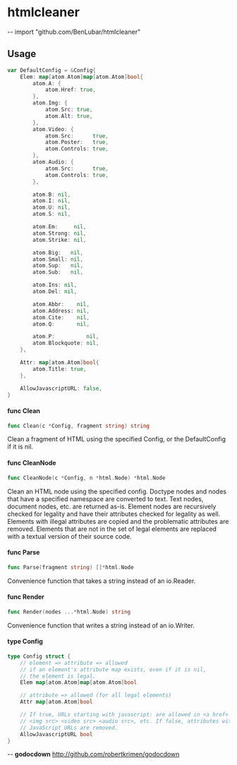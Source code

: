 # htmlcleaner
--
    import "github.com/BenLubar/htmlcleaner"


## Usage

```go
var DefaultConfig = &Config{
	Elem: map[atom.Atom]map[atom.Atom]bool{
		atom.A: {
			atom.Href: true,
		},
		atom.Img: {
			atom.Src: true,
			atom.Alt: true,
		},
		atom.Video: {
			atom.Src:      true,
			atom.Poster:   true,
			atom.Controls: true,
		},
		atom.Audio: {
			atom.Src:      true,
			atom.Controls: true,
		},

		atom.B: nil,
		atom.I: nil,
		atom.U: nil,
		atom.S: nil,

		atom.Em:     nil,
		atom.Strong: nil,
		atom.Strike: nil,

		atom.Big:   nil,
		atom.Small: nil,
		atom.Sup:   nil,
		atom.Sub:   nil,

		atom.Ins: nil,
		atom.Del: nil,

		atom.Abbr:    nil,
		atom.Address: nil,
		atom.Cite:    nil,
		atom.Q:       nil,

		atom.P:          nil,
		atom.Blockquote: nil,
	},

	Attr: map[atom.Atom]bool{
		atom.Title: true,
	},

	AllowJavascriptURL: false,
}
```

#### func  Clean

```go
func Clean(c *Config, fragment string) string
```
Clean a fragment of HTML using the specified Config, or the DefaultConfig if it
is nil.

#### func  CleanNode

```go
func CleanNode(c *Config, n *html.Node) *html.Node
```
Clean an HTML node using the specified config. Doctype nodes and nodes that have
a specified namespace are converted to text. Text nodes, document nodes, etc.
are returned as-is. Element nodes are recursively checked for legality and have
their attributes checked for legality as well. Elements with illegal attributes
are copied and the problematic attributes are removed. Elements that are not in
the set of legal elements are replaced with a textual version of their source
code.

#### func  Parse

```go
func Parse(fragment string) []*html.Node
```
Convenience function that takes a string instead of an io.Reader.

#### func  Render

```go
func Render(nodes ...*html.Node) string
```
Convenience function that writes a string instead of an io.Writer.

#### type Config

```go
type Config struct {
	// element => attribute => allowed
	// if an element's attribute map exists, even if it is nil,
	// the element is legal.
	Elem map[atom.Atom]map[atom.Atom]bool

	// attribute => allowed (for all legal elements)
	Attr map[atom.Atom]bool

	// If true, URLs starting with javascript: are allowed in <a href>
	// <img src> <video src> <audio src>, etc. If false, attributes with
	// JavaScript URLs are removed.
	AllowJavascriptURL bool
}
```

--
**godocdown** http://github.com/robertkrimen/godocdown
